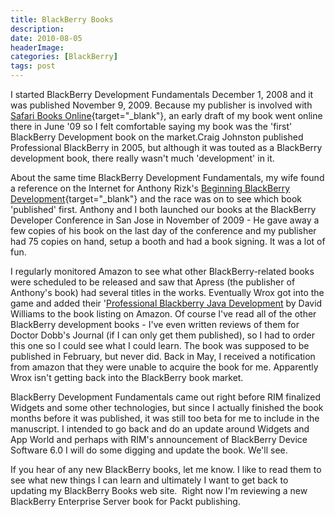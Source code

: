 ```yaml
---
title: BlackBerry Books
description: 
date: 2010-08-05
headerImage: 
categories: [BlackBerry]
tags: post
---
```


I started BlackBerry Development Fundamentals December 1, 2008 and it was published November 9, 2009. Because my publisher is involved with [Safari Books Online](https://www.safaribooksonline.com){target="_blank"}, an early draft of my book went online there in June '09 so I felt comfortable saying my book was the 'first' BlackBerry Development book on the market.Craig Johnston published Professional BlackBerry in 2005, but although it was touted as a BlackBerry development book, there really wasn't much 'development' in it.

About the same time BlackBerry Development Fundamentals, my wife found a reference on the Internet for Anthony Rizk's [Beginning BlackBerry Development](https://www.amazon.com/gp/product/1430272252?ie=UTF8&tag=mcnsof-20&linkCode=as2&camp=1789&creative=390957&creativeASIN=1430272252){target="_blank"} and the race was on to see which book 'published' first. Anthony and I both launched our books at the BlackBerry Developer Conference in San Jose in November of 2009 - He gave away a few copies of his book on the last day of the conference and my publisher had 75 copies on hand, setup a booth and had a book signing. It was a lot of fun.

I regularly monitored Amazon to see what other BlackBerry-related books were scheduled to be released and saw that Apress (the publisher of Anthony's book) had several titles in the works. Eventually Wrox got into the game and added their '[Professional Blackberry Java Development](https://www.amazon.com/gp/product/0470547472) by David Williams to the book listing on Amazon. Of course I've read all of the other BlackBerry development books - I've even written reviews of them for Doctor Dobb's Journal (if I can only get them published), so I had to order this one so I could see what I could learn. The book was supposed to be published in February, but never did. Back in May, I received a notification from amazon that they were unable to acquire the book for me. Apparently Wrox isn't getting back into the BlackBerry book market.

BlackBerry Development Fundamentals came out right before RIM finalized Widgets and some other technologies, but since I actually finished the book months before it was published, it was still too beta for me to include in the manuscript. I intended to go back and do an update around Widgets and App World and perhaps with RIM's announcement of BlackBerry Device Software 6.0 I will do some digging and update the book. We'll see.

If you hear of any new BlackBerry books, let me know. I like to read them to see what new things I can learn and ultimately I want to get back to updating my BlackBerry Books web site.  Right now I'm reviewing a new BlackBerry Enterprise Server book for Packt publishing.